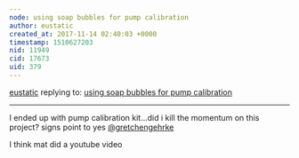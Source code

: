 ```yaml
---
node: using soap bubbles for pump calibration
author: eustatic
created_at: 2017-11-14 02:40:03 +0000
timestamp: 1510627203
nid: 11949
cid: 17673
uid: 379
---
```




[eustatic](../profile/eustatic) replying to: [using soap bubbles for pump calibration](../notes/mathew/06-04-2015/using-soap-bubbles-for-pump-calibration)

----
I ended up with pump calibration kit...did i kill the momentum on this project? signs point to yes  [@gretchengehrke](/profile/gretchengehrke) 

I think mat did a youtube video